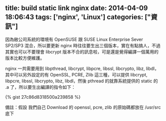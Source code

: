 title: build static link nginx
date: 2014-04-09 18:06:43
tags: ['nginx', 'Linux']
categories: ["資訊"]
---

因為敝公司系統的環境有 OpenSUSE 跟 SUSE Linux Enterprise Sever SP2/SP3 混合，所以要更新 nginx 時往往要生出三個版本，實在有點搞人，不過其實也可以不要理會 libcrypt 版本不合的訊息啦，可是還是覺得編譯一個萬用的版本比較方便維護。

nginx 一共需要用到 libpthread, libcrypt, libpcre, libssl, libcrypto, libz, libdl，其中可以另外設定的有 OpenSSL, PCRE, Zlib 這三種，可以提供 libcrypt, libpcre, libssl, libcrypto, libz, libdl，然後 pthread 的就靠系統提供的 static 的 .a 了，所以要生出編譯的指令如下：

{% gist 27c86d8318500a239858 %}

備註：假設 我們自己 Download 的 openssl, pcre, zlib 的原始碼都放在 /usr/src 底下